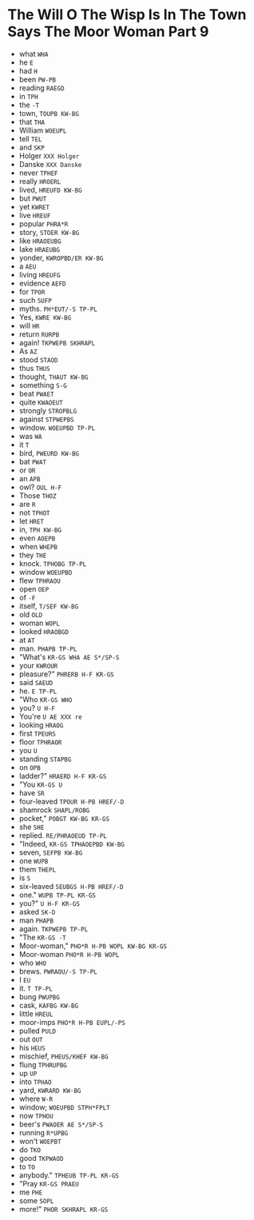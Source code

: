 # The Will O The Wisp Is In The Town Says The Moor Woman Part 9

* what `WHA`
* he `E`
* had `H`
* been `PW-PB`
* reading `RAEGD`
* in `TPH`
* the `-T`
* town, `TOUPB KW-BG`
* that `THA`
* William `WOEUPL`
* tell `TEL`
* and `SKP`
* Holger `XXX Holger`
* Danske `XXX Danske`
* never `TPHEF`
* really `HROERL`
* lived, `HREUFD KW-BG`
* but `PWUT`
* yet `KWRET`
* live `HREUF`
* popular `PHRA*R`
* story, `STOER KW-BG`
* like `HRAOEUBG`
* lake `HRAEUBG`
* yonder, `KWROPBD/ER KW-BG`
* a `AEU`
* living `HREUFG`
* evidence `AEFD`
* for `TPOR`
* such `SUFP`
* myths. `PH*EUT/-S TP-PL`
* Yes, `KWRE KW-BG`
* will `HR`
* return `RURPB`
* again! `TKPWEPB SKHRAPL`
* As `AZ`
* stood `STAOD`
* thus `THUS`
* thought, `THAUT KW-BG`
* something `S-G`
* beat `PWAET`
* quite `KWAOEUT`
* strongly `STROPBLG`
* against `STPWEPBS`
* window. `WOEUPBD TP-PL`
* was `WA`
* it `T`
* bird, `PWEURD KW-BG`
* bat `PWAT`
* or `OR`
* an `APB`
* owl? `OUL H-F`
* Those `THOZ`
* are `R`
* not `TPHOT`
* let `HRET`
* in, `TPH KW-BG`
* even `AOEPB`
* when `WHEPB`
* they `THE`
* knock. `TPHOBG TP-PL`
* window `WOEUPBD`
* flew `TPHRAOU`
* open `OEP`
* of `-F`
* itself, `T/SEF KW-BG`
* old `OLD`
* woman `WOPL`
* looked `HRAOBGD`
* at `AT`
* man. `PHAPB TP-PL`
* "What's `KR-GS WHA AE S*/SP-S`
* your `KWROUR`
* pleasure?" `PHRERB H-F KR-GS`
* said `SAEUD`
* he. `E TP-PL`
* "Who `KR-GS WHO`
* you? `U H-F`
* You're `U AE XXX re`
* looking `HRAOG`
* first `TPEURS`
* floor `TPHRAOR`
* you `U`
* standing `STAPBG`
* on `OPB`
* ladder?" `HRAERD H-F KR-GS`
* "You `KR-GS U`
* have `SR`
* four-leaved `TPOUR H-PB HREF/-D`
* shamrock `SHAPL/ROBG`
* pocket," `POBGT KW-BG KR-GS`
* she `SHE`
* replied. `RE/PHRAOEUD TP-PL`
* "Indeed, `KR-GS TPHAOEPBD KW-BG`
* seven, `SEFPB KW-BG`
* one `WUPB`
* them `THEPL`
* is `S`
* six-leaved `SEUBGS H-PB HREF/-D`
* one." `WUPB TP-PL KR-GS`
* you?" `U H-F KR-GS`
* asked `SK-D`
* man `PHAPB`
* again. `TKPWEPB TP-PL`
* "The `KR-GS -T`
* Moor-woman," `PHO*R H-PB WOPL KW-BG KR-GS`
* Moor-woman `PHO*R H-PB WOPL`
* who `WHO`
* brews. `PWRAOU/-S TP-PL`
* I `EU`
* it. `T TP-PL`
* bung `PWUPBG`
* cask, `KAFBG KW-BG`
* little `HREUL`
* moor-imps `PHO*R H-PB EUPL/-PS`
* pulled `PULD`
* out `OUT`
* his `HEUS`
* mischief, `PHEUS/KHEF KW-BG`
* flung `TPHRUPBG`
* up `UP`
* into `TPHAO`
* yard, `KWRARD KW-BG`
* where `W-R`
* window; `WOEUPBD STPH*FPLT`
* now `TPHOU`
* beer's `PWAOER AE S*/SP-S`
* running `R*UPBG`
* won't `WOEPBT`
* do `TKO`
* good `TKPWAOD`
* to `TO`
* anybody." `TPHEUB TP-PL KR-GS`
* "Pray `KR-GS PRAEU`
* me `PHE`
* some `SOPL`
* more!" `PHOR SKHRAPL KR-GS`
